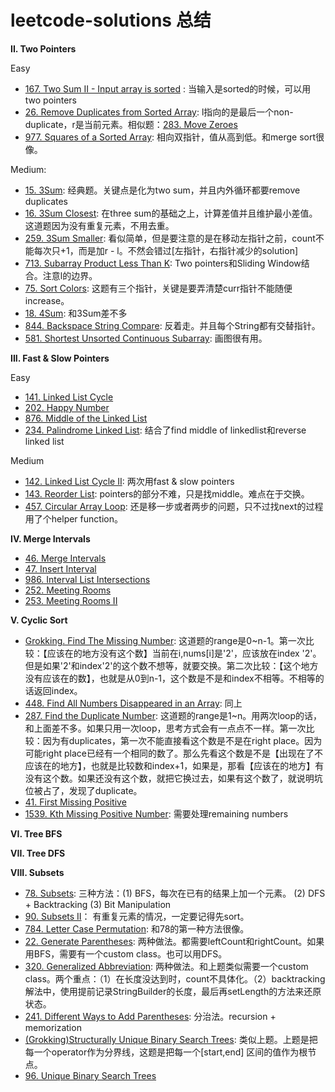 # leetcode-solutions 总结



**II. Two Pointers**

Easy
- [167. Two Sum II - Input array is sorted](https://leetcode.com/problems/two-sum-ii-input-array-is-sorted/) : 当输入是sorted的时候，可以用two pointers
- [26. Remove Duplicates from Sorted Array](https://leetcode.com/problems/remove-duplicates-from-sorted-array/): l指向的是最后一个non-duplicate，r是当前元素。相似题：[283. Move Zeroes](https://leetcode.com/problems/move-zeroes/)
- [977. Squares of a Sorted Array](https://leetcode.com/problems/squares-of-a-sorted-array/): 相向双指针，值从高到低。和merge sort很像。

Medium:
- [15. 3Sum](https://leetcode.com/problems/3sum/): 经典题。关键点是化为two sum，并且内外循环都要remove duplicates
- [16. 3Sum Closest](https://leetcode.com/problems/3sum-closest/): 在three sum的基础之上，计算差值并且维护最小差值。这道题因为没有重复元素，不用去重。
- [259. 3Sum Smaller](https://leetcode.com/problems/3sum-smaller/): 看似简单，但是要注意的是在移动左指针之前，count不能每次只+1，而是加r - l。不然会错过[左指针，右指针减少的solution]
- [713. Subarray Product Less Than K](https://leetcode.com/problems/subarray-product-less-than-k/): Two pointers和Sliding Window结合。注意l的边界。
- [75. Sort Colors](https://leetcode.com/problems/sort-colors/): 这题有三个指针，关键是要弄清楚curr指针不能随便increase。
- [18. 4Sum](https://leetcode.com/problems/4sum/): 和3Sum差不多
- [844. Backspace String Compare](https://leetcode.com/problems/backspace-string-compare/): 反着走。并且每个String都有交替指针。
- [581. Shortest Unsorted Continuous Subarray](https://leetcode.com/problems/shortest-unsorted-continuous-subarray/): 画图很有用。

**III. Fast & Slow Pointers**

Easy
- [141. Linked List Cycle](https://leetcode.com/problems/linked-list-cycle/)
- [202. Happy Number](https://leetcode.com/problems/happy-number/)
- [876. Middle of the Linked List](https://leetcode.com/problems/middle-of-the-linked-list/)
- [234. Palindrome Linked List](https://leetcode.com/problems/palindrome-linked-list/): 结合了find middle of linkedlist和reverse linked list

Medium
- [142. Linked List Cycle II](https://leetcode.com/problems/linked-list-cycle-ii/): 两次用fast & slow pointers
- [143. Reorder List](https://leetcode.com/problems/reorder-list/): pointers的部分不难，只是找middle。难点在于交换。
- [457. Circular Array Loop](https://leetcode.com/problems/circular-array-loop/): 还是移一步或者两步的问题，只不过找next的过程用了个helper function。

**IV. Merge Intervals**

- [46. Merge Intervals](https://leetcode.com/problems/merge-intervals/)
- [47. Insert Interval](https://leetcode.com/problems/insert-interval/)
- [986. Interval List Intersections](https://leetcode.com/problems/interval-list-intersections/)
- [252. Meeting Rooms](https://leetcode.com/problems/meeting-rooms/)
- [253. Meeting Rooms II](https://leetcode.com/problems/meeting-rooms-ii/)

**V. Cyclic Sort**

- [Grokking. Find The Missing Number](https://www.educative.io/courses/grokking-the-coding-interview/JPnp17NYXE9): 这道题的range是0~n-1。第一次比较：【应该在的地方没有这个数】当前在i,nums[i]是'2'，应该放在index '2'。但是如果'2'和index'2'的这个数不想等，就要交换。第二次比较：【这个地方没有应该在的数】，也就是从0到n-1，这个数是不是和index不相等。不相等的话返回index。
- [448. Find All Numbers Disappeared in an Array](https://leetcode.com/problems/find-all-numbers-disappeared-in-an-array/): 同上
- [287. Find the Duplicate Number](https://leetcode.com/problems/find-the-duplicate-number/): 这道题的range是1~n。用两次loop的话，和上面差不多。如果只用一次loop，思考方式会有一点点不一样。第一次比较：因为有duplicates，第一次不能直接看这个数是不是在right place。因为可能right place已经有一个相同的数了。那么先看这个数是不是【出现在了不应该在的地方】，也就是比较数和index+1，如果是，那看【应该在的地方】有没有这个数。如果还没有这个数，就把它换过去，如果有这个数了，就说明坑位被占了，发现了duplicate。
- [41. First Missing Positive](https://leetcode.com/problems/first-missing-positive/)
- [1539. Kth Missing Positive Number](https://leetcode.com/problems/kth-missing-positive-number/): 需要处理remaining numbers


**VI. Tree BFS**

**VII. Tree DFS**

**VIII. Subsets**
- [78. Subsets](https://leetcode.com/problems/subsets/): 三种方法：(1) BFS，每次在已有的结果上加一个元素。 (2) DFS + Backtracking (3) Bit Manipulation
- [90. Subsets II](https://leetcode.com/problems/subsets-ii/)： 有重复元素的情况，一定要记得先sort。
- [784. Letter Case Permutation](https://leetcode.com/problems/letter-case-permutation/): 和78的第一种方法很像。
- [22. Generate Parentheses](https://leetcode.com/problems/generate-parentheses/): 两种做法。都需要leftCount和rightCount。如果用BFS，需要有一个custom class。也可以用DFS。
- [320. Generalized Abbreviation](https://leetcode.com/problems/generalized-abbreviation/): 两种做法。和上题类似需要一个custom class。两个重点：（1）在长度没达到时，count不具体化。（2）backtracking解法中，使用提前记录StringBuilder的长度，最后再setLength的方法来还原状态。
- [241. Different Ways to Add Parentheses](https://leetcode.com/problems/different-ways-to-add-parentheses/): 分治法。recursion + memorization
- [(Grokking)Structurally Unique Binary Search Trees](https://www.educative.io/courses/grokking-the-coding-interview/3j9V2QL3Ky9): 类似上题。上题是把每一个operator作为分界线，这题是把每一个[start,end] 区间的值作为根节点。
- [96. Unique Binary Search Trees](https://leetcode.com/problems/unique-binary-search-trees/)

